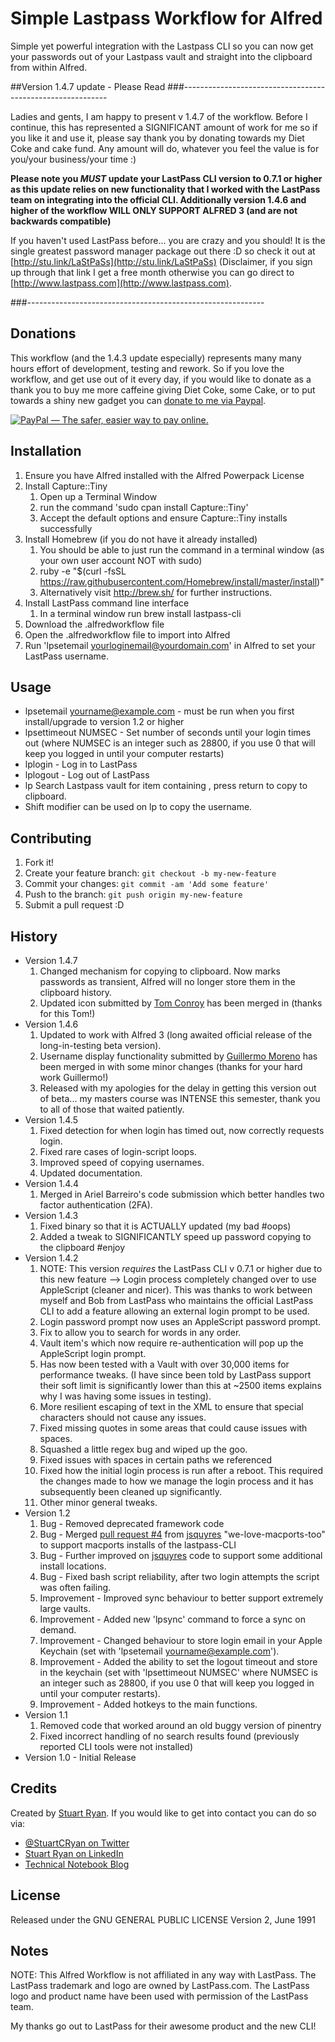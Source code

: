 # Simple Lastpass Workflow for Alfred

Simple yet powerful integration with the Lastpass CLI so you can now get your passwords out of your Lastpass vault and straight into the clipboard from within Alfred.

##Version 1.4.7 update - Please Read
###-----------------------------------------------------------

Ladies and gents, I am happy to present v 1.4.7 of the workflow. Before I continue, this has represented a SIGNIFICANT amount of work for me so if you like it and use it, please say thank you by donating towards my Diet Coke and cake fund. Any amount will do, whatever you feel the value is for you/your business/your time :)

**Please note you *MUST* update your LastPass CLI version to 0.7.1 or higher as this update relies on new functionality that I worked with the LastPass team on integrating into the official CLI. Additionally version 1.4.6 and higher of the workflow WILL ONLY SUPPORT ALFRED 3 (and are not backwards compatible)**

If you haven't used LastPass before... you are crazy and you should! It is the single greatest password manager package out there :D so check it out at [http://stu.link/LaStPaSs](http://stu.link/LaStPaSs) (Disclaimer, if you sign up through that link I get a free month otherwise you can go direct to [http://www.lastpass.com](http://www.lastpass.com).

###-----------------------------------------------------------

## Donations
This workflow (and the 1.4.3 update especially) represents many many hours effort of development, testing and rework. So if you love the workflow, and get use out of it every day, if you would like to donate as a thank you to buy me more caffeine giving Diet Coke, some Cake, or to put towards a shiny new gadget you can [donate to me via Paypal](https://www.paypal.com/cgi-bin/webscr?cmd=_s-xclick&hosted_button_id=JM6E65M2GLXHE). 

<a href="https://www.paypal.com/cgi-bin/webscr?cmd=_s-xclick&hosted_button_id=JM6E65M2GLXHE" target="_blank"><img src="http://akamai.technicalnotebook.com/alfred-workflow-images/donate.png" border="0" alt="PayPal — The safer, easier way to pay online."></a>

## Installation

1. Ensure you have Alfred installed with the Alfred Powerpack License
2. Install Capture::Tiny
	1. Open up a Terminal Window
	2. run the command 'sudo cpan install Capture::Tiny'
	3. Accept the default options and ensure Capture::Tiny installs successfully
3. Install Homebrew (if you do not have it already installed)
	1. You should be able to just run the command in a terminal window (as your own user account NOT with sudo)
	2. ruby -e "$(curl -fsSL https://raw.githubusercontent.com/Homebrew/install/master/install)"
	3. Alternatively visit http://brew.sh/ for further instructions.
4. Install LastPass command line interface
	1. In a terminal window run
		brew install lastpass-cli
5. Download the .alfredworkflow file
6. Open the .alfredworkflow file to import into Alfred
7. Run 'lpsetemail yourloginemail@yourdomain.com' in Alfred to set your LastPass username.

## Usage

* lpsetemail yourname@example.com - must be run when you first install/upgrade to version 1.2 or higher
* lpsettimeout NUMSEC - Set number of seconds until your login times out (where NUMSEC is an integer such as 28800, if you use 0 that will keep you logged in until your computer restarts)
* lplogin - Log in to LastPass
* lplogout - Log out of LastPass
* lp <query> Search Lastpass vault for item containing <query>, press return to copy to clipboard.
* Shift modifier can be used on lp <query> to copy the username.

## Contributing

1. Fork it!
2. Create your feature branch: `git checkout -b my-new-feature`
3. Commit your changes: `git commit -am 'Add some feature'`
4. Push to the branch: `git push origin my-new-feature`
5. Submit a pull request :D

## History

* Version 1.4.7
	1. Changed mechanism for copying to clipboard. Now marks passwords as transient, Alfred will no longer store them in the clipboard history.
	2. Updated icon submitted by [Tom Conroy](https://github.com/tconroy) has been merged in (thanks for this Tom!)
* Version 1.4.6
	1. Updated to work with Alfred 3 (long awaited official release of the long-in-testing beta version).
	2. Username display functionality submitted by [Guillermo Moreno](https://github.com/gmq) has been merged in with some minor changes (thanks for your hard work Guillermo!)
	3. Released with my apologies for the delay in getting this version out of beta... my masters course was INTENSE this semester, thank you to all of those that waited patiently.
* Version 1.4.5
	1. Fixed detection for when login has timed out, now correctly requests login.
	2. Fixed rare cases of login-script loops.
	3. Improved speed of copying usernames.
	4. Updated documentation.
* Version 1.4.4
	1. Merged in Ariel Barreiro's code submission which better handles two factor authentication (2FA).
* Version 1.4.3
	1. Fixed binary so that it is ACTUALLY updated (my bad #oops)
	2. Added a tweak to SIGNIFICANTLY speed up password copying to the clipboard #enjoy
* Version 1.4.2
	1. NOTE: This version *requires* the LastPass CLI v 0.7.1 or higher due to this new feature --> Login process completely changed over to use AppleScript (cleaner and nicer). This was thanks to work between myself and Bob from LastPass who maintains the official LastPass CLI to add a feature allowing an external login prompt to be used.
	2. Login password prompt now uses an AppleScript password prompt.
	3. Fix to allow you to search for words in any order.
	4. Vault item's which now require re-authentication will pop up the AppleScript login prompt.
	5. Has now been tested with a Vault with over 30,000 items for performance tweaks. (I have since been told by LastPass support their soft limit is significantly lower than this at ~2500 items explains why I was having some issues in testing).
	6. More resilient escaping of text in the XML to ensure that special characters should not cause any issues.
	7. Fixed missing quotes in some areas that could cause issues with spaces.
	8. Squashed a little regex bug and wiped up the goo.
	9. Fixed issues with spaces in certain paths we referenced
	10. Fixed how the initial login process is run after a reboot. This required the changes made to how we manage the login process and it has subsequently been cleaned up significantly.
	11. Other minor general tweaks.
* Version 1.2
	1. Bug - Removed deprecated framework code
	2. Bug - Merged [pull request #4](https://github.com/stuartcryan/lastpass-alfred-workflow/pull/4) from [jsquyres](https://github.com/jsquyres) "we-love-macports-too" to support macports installs of the lastpass-CLI
	3. Bug - Further improved on [jsquyres](https://github.com/jsquyres) code to support some additional install locations.
	4. Bug - Fixed bash script reliability, after two login attempts the script was often failing.
	3. Improvement - Improved sync behaviour to better support extremely large vaults.
	4. Improvement - Added new 'lpsync' command to force a sync on demand.
	5. Improvement - Changed behaviour to store login email in your Apple Keychain (set with 'lpsetemail yourname@example.com').
	6. Improvement - Added the ability to set the logout timeout and store in the keychain (set with 'lpsettimeout NUMSEC' where NUMSEC is an integer such as 28800, if you use 0 that will keep you logged in until your computer restarts).
	7. Improvement - Added hotkeys to the main functions.
* Version 1.1
	1. Removed code that worked around an old buggy version of pinentry
	2. Fixed incorrect handling of no search results found (previously reported CLI tools were not installed)
* Version 1.0 - Initial Release

## Credits

Created by [Stuart Ryan](http://stuartryan.com). If you would like to get into contact you can do so via:
* [@StuartCRyan on Twitter](http://twitter.com/stuartcryan)
* [Stuart Ryan on LinkedIn](https://au.linkedin.com/in/stuartcryan)
* [Technical Notebook Blog](http://technicalnotebook.com)

## License

Released under the GNU GENERAL PUBLIC LICENSE Version 2, June 1991

## Notes
NOTE: This Alfred Workflow is not affiliated in any way with LastPass. The LastPass trademark and logo are owned by LastPass.com. The LastPass logo and product name have been used with permission of the LastPass team.

My thanks go out to LastPass for their awesome product and the new CLI!
